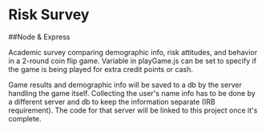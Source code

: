 # Risk Survey

##Node & Express

Academic survey comparing demographic info, risk attitudes, and behavior in a 2-round coin flip game. Variable in playGame.js can be set to specify if the game is being played for extra credit points or cash.

Game results and demographic info will be saved to a db by the server handling the game itself. Collecting the user's name info has to be done by a different server and db to keep the information separate (IRB requirement).  The code for that server will be linked to this project once it's complete.
